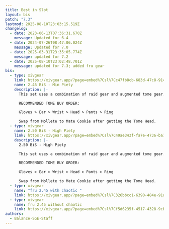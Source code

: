 ```yaml
---
title: Best in Slot
layout: bis
patch: "7.3"
lastmod: 2025-08-10T23:03:15.519Z
changelog:
  - date: 2023-06-13T07:36:31.670Z
    message: Updated for 6.4
  - date: 2024-07-26T08:47:06.024Z
    message: Updated for 7.0
  - date: 2025-03-31T23:35:05.774Z
    message: updated for 7.2
  - date: 2025-08-10T23:02:48.701Z
    message: updated for 7.3; added fru gear
bis:
  - type: xivgear
    link: https://xivgear.app/?page=embed%7Csl%7Cc47fb8cb-683d-47c8-914b-6a3dc9a80869&onlySetIndex=0
    name: 2.46 BiS - Min Piety
    description: |-
      This set uses a combination of raid gear and augmented tome gear.

      RECOMMENDED TOME BUY ORDER:

      Gloves > Ear > Wrist > Head > Pants > Ring

      Swap from Mollete to Mate Cookie after getting the Tome Head.
  - type: xivgear
    name: 2.50 BiS - High Piety
    link: https://xivgear.app/?page=embed%7Csl%7C49ae343f-fa7e-4736-ba70-6b3f06230a02&onlySetIndex=0
    description: |-
      2.50 BiS - High Piety

      This set uses a combination of raid gear and augmented tome gear.

      RECOMMENDED TOME BUY ORDER:

      Gloves > Ear > Wrist > Head > Pants > Ring

      Swap from Mollete to Mate Cookie after getting the Tome Head.
  - type: xivgear
    name: "fru 2.45 with chaotic "
    link: https://xivgear.app/?page=embed%7Csl%7C326bbcc1-6390-484e-91a7-c608eeba192e
  - type: xivgear
    name: fru 2.45 without chaotic
    link: https://xivgear.app/?page=embed%7Csl%7Cf5d6235f-4517-4328-9cb5-370d9d3c931f
authors:
  - Balance-SGE-Staff
---
```

